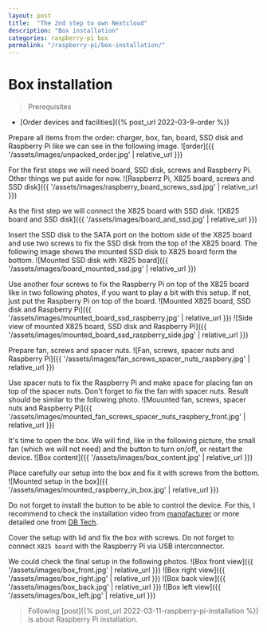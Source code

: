 ```yaml
---
layout: post
title:  "The 2nd step to own Nextcloud"
description: "Box installation"
categories: raspberry-pi box
permalink: "/raspberry-pi/box-installation/"
---
```

# Box installation

> Prerequisites
- [Order devices and facilities]({% post_url 2022-03-9-order %})

Prepare all items from the order: charger, box, fan, board, SSD disk and Raspberry Pi like we can see in the following image.
![order]({{ '/assets/images/unpacked_order.jpg' | relative_url }})

For the first steps we will need board, SSD disk, screws and Raspberry Pi. Other things we put aside for now.
![Raspberrz Pi, X825 board, screws and SSD disk]({{ '/assets/images/raspberry_board_screws_ssd.jpg' | relative_url }})

As the first step we will connect the X825 board with SSD disk.
![X825 board and SSD disk]({{ '/assets/images/board_and_ssd.jpg' | relative_url }})

Insert the SSD disk to the SATA port on the bottom side of the X825 board and use two screws to fix the SSD disk from the top of the X825 board. The following image shows the mounted SSD disk to X825 board form the bottom.
![Mounted SSD disk with X825 board]({{ '/assets/images/board_mounted_ssd.jpg' | relative_url }})

Use another four screws to fix the Raspberry Pi on top of the X825 board like in two following photos, if you want to play a bit with this setup. If not, just put the Raspberry Pi on top of the board.
![Mounted X825 board, SSD disk and Raspberry Pi]({{ '/assets/images/mounted_board_ssd_raspberry.jpg' | relative_url }})
![Side view of mounted X825 board, SSD disk and Raspberry Pi]({{ '/assets/images/mounted_board_ssd_raspberry_side.jpg' | relative_url }})

Prepare fan, screws and spacer nuts.
![Fan, screws, spacer nuts and Raspberry Pi]({{ '/assets/images/fan_screws_spacer_nuts_raspbery.jpg' | relative_url }})

Use spacer nuts to fix the Raspberry Pi and make space for placing fan on top of the spacer nuts. Don't forget to fix the fan with spacer nuts. Result should be similar to the following photo.
![Mouunted fan, screws, spacer nuts and Raspberry Pi]({{ '/assets/images/mounted_fan_screws_spacer_nuts_raspbery_front.jpg' | relative_url }})

It's time to open the box. We will find, like in the following picture, the small fan (which we will not need) and the button to turn on/off, or restart the device.
![Box content]({{ '/assets/images/box_content.jpg' | relative_url }})

Place carefully our setup into the box and fix it with screws from the bottom.
![Mounted setup in the box]({{ '/assets/images/mounted_raspberry_in_box.jpg' | relative_url }})

Do not forget to install the button to be able to control the device. For this, I recommend to check the installation video from [manofacturer](https://www.youtube.com/watch?v=JxUNhIxXgj4) or more detailed one from [DB Tech](https://www.youtube.com/watch?v=uh1_05AZmzI).

Cover the setup with lid and fix the box with screws. Do not forget to connect `X825 board` with the Raspberry Pi via USB interconnector.

We could check the final setup in the following photos.
![Box front view]({{ '/assets/images/box_front.jpg' | relative_url }})
![Box right view]({{ '/assets/images/box_right.jpg' | relative_url }})
![Box back view]({{ '/assets/images/box_back.jpg' | relative_url }})
![Box left view]({{ '/assets/images/box_left.jpg' | relative_url }})

> Following [post]({% post_url 2022-03-11-raspberry-pi-installation %}) is about Raspberry Pi installation.